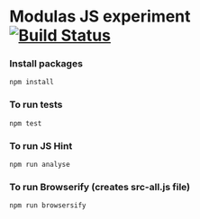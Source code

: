 # Modulas JS experiment [![Build Status](https://travis-ci.org/ZakarFin/modularjs.svg?branch=master)](https://travis-ci.org/ZakarFin/modularjs)

### Install packages

	npm install

### To run tests

	npm test

### To run JS Hint

	npm run analyse

### To run Browserify (creates src-all.js file)

	npm run browsersify
	